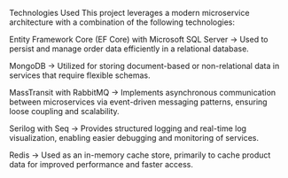 Technologies Used
This project leverages a modern microservice architecture with a combination of the following technologies:

Entity Framework Core (EF Core) with Microsoft SQL Server
→ Used to persist and manage order data efficiently in a relational database.

MongoDB
→ Utilized for storing document-based or non-relational data in services that require flexible schemas.

MassTransit with RabbitMQ
→ Implements asynchronous communication between microservices via event-driven messaging patterns, ensuring loose coupling and scalability.

Serilog with Seq
→ Provides structured logging and real-time log visualization, enabling easier debugging and monitoring of services.

Redis
→ Used as an in-memory cache store, primarily to cache product data for improved performance and faster access.
